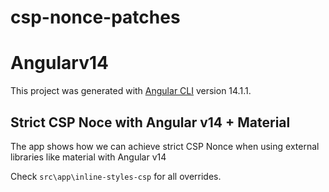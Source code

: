# csp-nonce-patches

# Angularv14

This project was generated with [Angular CLI](https://github.com/angular/angular-cli) version 14.1.1.

## Strict CSP Noce with Angular v14 + Material

The app shows how we can achieve strict CSP Nonce when using external libraries like material with Angular v14

Check `src\app\inline-styles-csp` for all overrides.